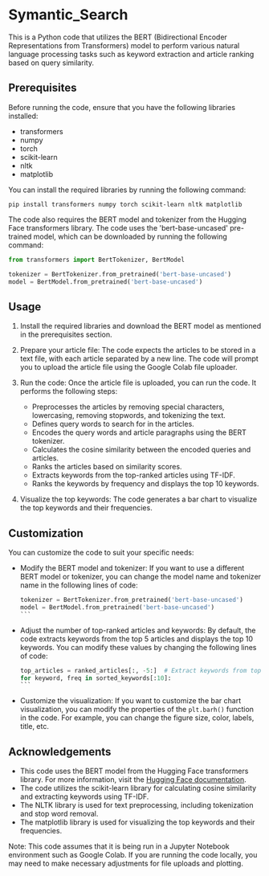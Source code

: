 # Symantic_Search
This is a Python code that utilizes the BERT (Bidirectional Encoder Representations from Transformers) model to perform various natural language processing tasks such as keyword extraction and article ranking based on query similarity.

## Prerequisites

Before running the code, ensure that you have the following libraries installed:

- transformers
- numpy
- torch
- scikit-learn
- nltk
- matplotlib

You can install the required libraries by running the following command:

```shell
pip install transformers numpy torch scikit-learn nltk matplotlib
```

The code also requires the BERT model and tokenizer from the Hugging Face transformers library. The code uses the 'bert-base-uncased' pre-trained model, which can be downloaded by running the following command:

```python
from transformers import BertTokenizer, BertModel

tokenizer = BertTokenizer.from_pretrained('bert-base-uncased')
model = BertModel.from_pretrained('bert-base-uncased')
```

## Usage

1. Install the required libraries and download the BERT model as mentioned in the prerequisites section.

2. Prepare your article file: The code expects the articles to be stored in a text file, with each article separated by a new line. The code will prompt you to upload the article file using the Google Colab file uploader.

3. Run the code: Once the article file is uploaded, you can run the code. It performs the following steps:

   - Preprocesses the articles by removing special characters, lowercasing, removing stopwords, and tokenizing the text.
   - Defines query words to search for in the articles.
   - Encodes the query words and article paragraphs using the BERT tokenizer.
   - Calculates the cosine similarity between the encoded queries and articles.
   - Ranks the articles based on similarity scores.
   - Extracts keywords from the top-ranked articles using TF-IDF.
   - Ranks the keywords by frequency and displays the top 10 keywords.

4. Visualize the top keywords: The code generates a bar chart to visualize the top keywords and their frequencies.

## Customization

You can customize the code to suit your specific needs:

- Modify the BERT model and tokenizer: If you want to use a different BERT model or tokenizer, you can change the model name and tokenizer name in the following lines of code:

  `````python
  tokenizer = BertTokenizer.from_pretrained('bert-base-uncased')
  model = BertModel.from_pretrained('bert-base-uncased')
  ```

- Adjust the number of top-ranked articles and keywords: By default, the code extracts keywords from the top 5 articles and displays the top 10 keywords. You can modify these values by changing the following lines of code:

  ````python
  top_articles = ranked_articles[:, -5:]  # Extract keywords from top 5 articles
  for keyword, freq in sorted_keywords[:10]:
  ```

- Customize the visualization: If you want to customize the bar chart visualization, you can modify the properties of the `plt.barh()` function in the code. For example, you can change the figure size, color, labels, title, etc.

## Acknowledgements

- This code uses the BERT model from the Hugging Face transformers library. For more information, visit the [Hugging Face documentation](https://huggingface.co/transformers/).
- The code utilizes the scikit-learn library for calculating cosine similarity and extracting keywords using TF-IDF.
- The NLTK library is used for text preprocessing, including tokenization and stop word removal.
- The matplotlib library is used for visualizing the top keywords and their frequencies.

Note: This code assumes that it is being run in a Jupyter Notebook environment such as Google Colab. If you are running the code locally, you may need to make necessary adjustments for file uploads and plotting.
```
